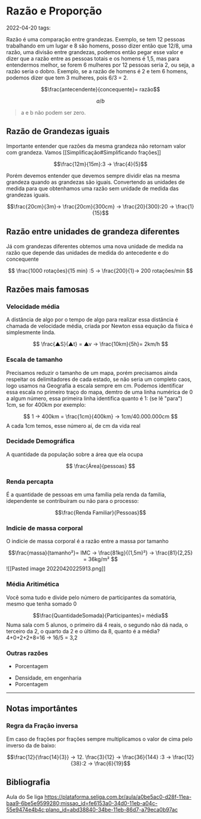 # Razão e Proporção
2022-04-20
tags:

Razão  é uma comparação entre grandezas. Exemplo, se tem 12 pessoas trabalhando em um lugar e 8 são homens, posso dizer então que 12/8, uma razão, uma divisão entre grandezas, podemos então pegar esse valor e dizer que a razão entre as pessoas totais e os homens é 1,5, mas para entendermos melhor, se forem 6 mulheres por 12 pessoas seria 2, ou seja, a razão seria o dobro. Exemplo, se a razão de homens é 2 e tem 6 homens, podemos dizer que tem 3 mulheres, pois 6/3 = 2.

$$\frac{antecendente}{concequente}= razão$$

$$a/b$$

> a e b não podem ser zero.

## Razão de Grandezas iguais

Importante entender que razões da mesma grandeza não retornam valor com grandeza. Vamos [[Simplificação#Simplificando frações]] 

$$\frac{12m}{15m}:3 → \frac{4}{5}$$

Porém devemos entender que devemos sempre dividir elas na mesma grandeza quando as grandezas são iguais. Convertendo as unidades de medida para que obtenhamos uma razão sem unidade de medida das grandezas iguais.

$$\frac{20cm}{3m}→ \frac{20cm}{300cm} → \frac{20}{300}:20 → \frac{1}{15}$$


## Razão entre unidades de grandeza diferentes

Já com grandezas diferentes obtemos uma nova unidade de medida na razão que depende das unidades de medida do antecedente e do concequente

$$ \frac{1000 rotações}{15 min} :5 → \frac{200}{1}→ 200 rotações/min $$

## Razões mais famosas

### Velocidade média

A distância de algo por o tempo de algo para realizar essa distância é chamada de velocidade média, criada por Newton essa equação da física é simplesmente linda.

$$ \frac{▲S}{▲t} = ▲v → \frac{10km}{5h}= 2km/h $$

### Escala de tamanho

Precisamos reduzir o tamanho de um mapa, porém precisamos ainda respeitar os delimitadores de cada estado, se não seria um completo caos, logo usamos na Geografia a escala sempre em cm. Podemos identificar essa escala no primeiro traço do mapa, demtro de uma linha numérica de 0 a algum número, essa primeira linha identifica quanto é 1: (se lê "para") 1cm, se for 400km por exemplo:

$$ 1 → 400km = \frac{1cm}{400km} → 1cm/40.000.000cm  $$
A cada 1cm temos, esse número aí, de cm da vida real 

### Decidade Demográfica

A quantidade da população sobre a área que ela ocupa

$$ \frac{Área}{pessoas} $$
### Renda percapta

É a quantidade de pessoas em uma família pela renda da familia, idependente se contribuíram ou não para o processo:

$$\frac{Renda Familiar}{Pessoas}$$

### Indicie de massa corporal

O indicie de massa corporal é a razão entre a massa por tamanho

$$\frac{massa}{tamanho²}= IMC → \frac{81kg}{(1,5m)²} → \frac{81}{2,25} = 36kg/m² $$
![[Pasted image 20220420225913.png]]

### Média Aritimética

Você soma tudo e divide pelo número de participantes da somatória, mesmo que tenha somado 0

$$\frac{QuantidadeSomada}{Participantes}= média$$
Numa sala com 5 alunos, o primeiro dá 4 reais, o segundo não dá nada, o terceiro da 2, o quarto da 2 e o último da 8, quanto é a média? 4+0+2+2+8=16 → 16/5 = 3,2 

### Outras razões

+ Porcentagem
* Densidade, em engenharia
* Porcentagem

-----------------------------------------------

## Notas importântes

### Regra da Fração inversa

Em caso de frações por frações sempre multiplicamos o valor de cima pelo inverso da de baixo:

$$\frac{12}{\frac{14}{3}} → 12. \frac{3}{12} → \frac{36}{144} :3 → \frac{12}{38}:2 → \frac{6}{19}$$

## Bibliografia

Aula do Se liga
https://plataforma.seliga.com.br/aula/a0be5ac0-d28f-11ea-baa9-6be5e9599280;missao_id=fe6153a0-34d0-11eb-a04c-55e9474e4b4c;plano_id=abd38840-34be-11eb-86d7-a79eca0b97ac